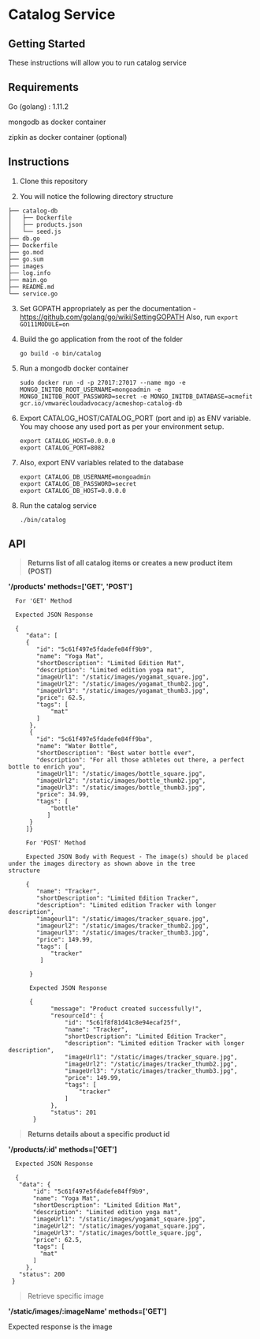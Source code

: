# Catalog Service

## Getting Started

These instructions will allow you to run catalog service

## Requirements

Go (golang) : 1.11.2

mongodb as docker container

zipkin as docker container (optional)

## Instructions

1. Clone this repository 

2. You will notice the following directory structure

``` 
├── catalog-db
│   ├── Dockerfile
│   ├── products.json
│   └── seed.js
├── db.go
├── Dockerfile
├── go.mod
├── go.sum
├── images
├── log.info
├── main.go
├── README.md
└── service.go

```

3. Set GOPATH appropriately as per the documentation - https://github.com/golang/go/wiki/SettingGOPATH
   Also, run ``` export GO111MODULE=on ```

4. Build the go application from the root of the folder

   ``` go build -o bin/catalog ```

5. Run a mongodb docker container

   ```sudo docker run -d -p 27017:27017 --name mgo -e MONGO_INITDB_ROOT_USERNAME=mongoadmin -e MONGO_INITDB_ROOT_PASSWORD=secret -e MONGO_INITDB_DATABASE=acmefit gcr.io/vmwarecloudadvocacy/acmeshop-catalog-db```

6. Export CATALOG_HOST/CATALOG_PORT (port and ip) as ENV variable. You may choose any used port as per your environment setup.
    
       export CATALOG_HOST=0.0.0.0
       export CATALOG_PORT=8082

7. Also, export ENV variables related to the database

    ```
    export CATALOG_DB_USERNAME=mongoadmin
    export CATALOG_DB_PASSWORD=secret
    export CATALOG_DB_HOST=0.0.0.0
    ```

8. Run the catalog service

   ```./bin/catalog```


## API

> **Returns list of all catalog items or creates a new product item (POST)**
   
   **'/products' methods=['GET', 'POST']**
   
      For 'GET' Method
      
      Expected JSON Response
   
      {
         "data": [
         {
            "id": "5c61f497e5fdadefe84ff9b9",
            "name": "Yoga Mat",
            "shortDescription": "Limited Edition Mat",
            "description": "Limited edition yoga mat",
            "imageUrl1": "/static/images/yogamat_square.jpg",
            "imageUrl2": "/static/images/yogamat_thumb2.jpg",
            "imageUrl3": "/static/images/yogamat_thumb3.jpg",
            "price": 62.5,
            "tags": [
                "mat"
            ]
          },
          {
            "id": "5c61f497e5fdadefe84ff9ba",
            "name": "Water Bottle",
            "shortDescription": "Best water bottle ever",
            "description": "For all those athletes out there, a perfect bottle to enrich you",
            "imageUrl1": "/static/images/bottle_square.jpg",
            "imageUrl2": "/static/images/bottle_thumb2.jpg",
            "imageUrl3": "/static/images/bottle_thumb3.jpg",
            "price": 34.99,
            "tags": [
                "bottle"
               ]
          }
         ]}
         
         For 'POST' Method
         
         Expected JSON Body with Request - The image(s) should be placed under the images directory as shown above in the tree          structure
         
         {
            "name": "Tracker",
            "shortDescription": "Limited Edition Tracker",
            "description": "Limited edition Tracker with longer description",
            "imageurl1": "/static/images/tracker_square.jpg",
            "imageurl2": "/static/images/tracker_thumb2.jpg",
            "imageurl3": "/static/images/tracker_thumb3.jpg",
            "price": 149.99,
            "tags": [
                "tracker"
             ]

          }
          
          Expected JSON Response 
          
          {
                "message": "Product created successfully!",
                "resourceId": {
                    "id": "5c61f8f81d41c8e94ecaf25f",
                    "name": "Tracker",
                    "shortDescription": "Limited Edition Tracker",
                    "description": "Limited edition Tracker with longer description",
                    "imageUrl1": "/static/images/tracker_square.jpg",
                    "imageUrl2": "/static/images/tracker_thumb2.jpg",
                    "imageUrl3": "/static/images/tracker_thumb3.jpg",
                    "price": 149.99,
                    "tags": [
                        "tracker"
                    ]
                },
                "status": 201
           }
   
   
> **Returns details about a specific product id**

   **'/products/:id' methods=['GET']**
   
      Expected JSON Response
      
      {
       "data": {
           "id": "5c61f497e5fdadefe84ff9b9",
           "name": "Yoga Mat",
           "shortDescription": "Limited Edition Mat",
           "description": "Limited edition yoga mat",
           "imageUrl1": "/static/images/yogamat_square.jpg",
           "imageUrl2": "/static/images/yogamat_square.jpg",
           "imageUrl3": "/static/images/bottle_square.jpg",
           "price": 62.5,
           "tags": [
             "mat"
           ]
         },
       "status": 200
     }
   
  > Retrieve specific image
  
   **'/static/images/:imageName' methods=['GET']**
   
   Expected response is the image
      
  
   
   
